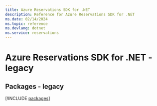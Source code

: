 ```yaml
---
title: Azure Reservations SDK for .NET
description: Reference for Azure Reservations SDK for .NET
ms.date: 02/14/2024
ms.topic: reference
ms.devlang: dotnet
ms.service: reservations
---
```

# Azure Reservations SDK for .NET - legacy
## Packages - legacy
[!INCLUDE [packages](reservations-index.md)]